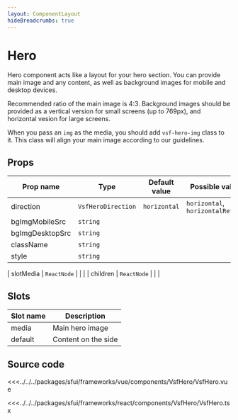 ```yaml
---
layout: ComponentLayout
hideBreadcrumbs: true
---
```


# Hero

Hero component acts like a layout for your hero section. You can provide main image and any content, as well as background images for mobile and desktop devices.

Recommended ratio of the main image is 4:3. Background images should be provided as a vertical version for small screens (up to 769px), and horizontal vesion for large screens.

When you pass an `img` as the media, you should add `vsf-hero-img` class to it. This class will align your main image according to our guidelines.

<Generate />

## Props

| Prop name       | Type               | Default value | Possible values                   |
| --------------- | ------------------ | ------------- | --------------------------------- |
| direction       | `VsfHeroDirection` | `horizontal`  | `horizontal`, `horizontalReverse` |
| bgImgMobileSrc  | `string`           |               |                                   |
| bgImgDesktopSrc | `string`           |               |                                   |
| className       | `string`           |               |                                   |
| style           | `string`           |               |                                   |
<!-- react -->
| slotMedia           | `ReactNode`        |               |                                   |
| children        | `ReactNode`        |               |                                   |
<!-- end react -->

<!-- vue -->
## Slots

| Slot name | Description         |
| --------- | ------------------- |
| media     | Main hero image     |
| default   | Content on the side |
<!-- end vue -->

## Source code

<!-- vue -->
<<<../../../packages/sfui/frameworks/vue/components/VsfHero/VsfHero.vue
<!-- end vue -->
<!-- react -->
<<<../../../packages/sfui/frameworks/react/components/VsfHero/VsfHero.tsx
<!-- end react -->
